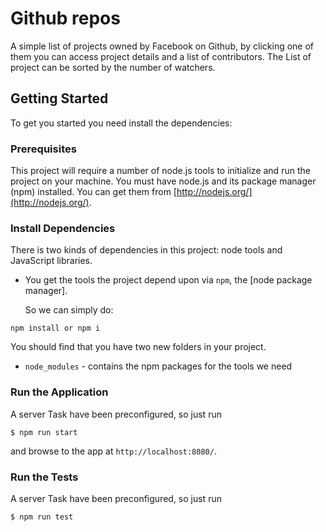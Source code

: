 Github repos
===================

 A simple list of projects owned by Facebook on Github, by clicking one of them you can access project details and a list of contributors. The List of project can be sorted by the number of watchers.

## Getting Started

To get you started you need install the dependencies:

### Prerequisites


This project will require a number of node.js tools to initialize and run the project on your machine. You must have node.js and its package manager (npm) installed.  You can get them from [http://nodejs.org/](http://nodejs.org/).

### Install Dependencies

There is two kinds of dependencies in this project: node tools and JavaScript libraries.

* You get the tools the project depend upon via `npm`, the [node package manager].

  So we can simply do:

```
npm install or npm i
```
 You should find that you have two new folders in your project.

* `node_modules` - contains the npm packages for the tools we need


### Run the Application

A server Task have been preconfigured, so just run

```
$ npm run start
```
and  browse to the app at `http://localhost:8080/`.

### Run the Tests

A server Task have been preconfigured, so just run

```
$ npm run test
```
